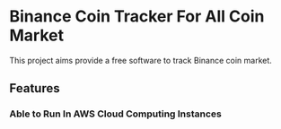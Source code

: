 # Binance Coin Tracker For All Coin Market

This project aims provide a free software to track Binance coin market. 

## Features

### Able to Run In AWS Cloud Computing Instances

